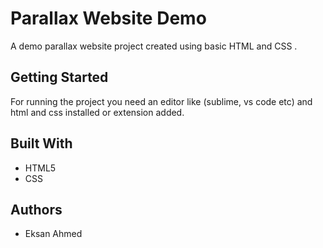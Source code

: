 # Parallax Website Demo

A demo parallax website project created using basic HTML and CSS . 

## Getting Started

For running the project you need an editor like (sublime, vs code etc) and html and css installed or extension added.

## Built With

* HTML5
* CSS

## Authors

* Eksan Ahmed
